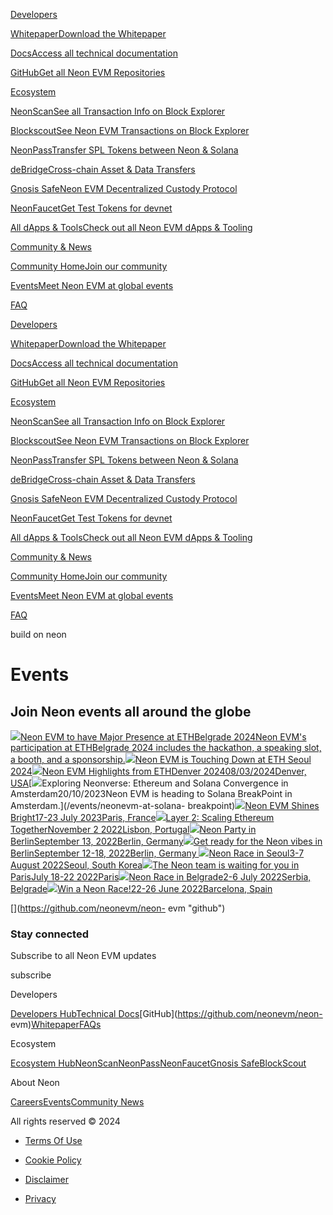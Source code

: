 [](/)

[Developers](/developers)

[WhitepaperDownload the Whitepaper](https://neonevm.org/whitepaper.pdf)

[DocsAccess all technical
documentation](https://docs.neonevm.org/docs/quick_start)

[GitHubGet all Neon EVM Repositories](https://github.com/neonevm/neon-evm)

[Ecosystem](/ecosystem)

[NeonScanSee all Transaction Info on Block Explorer](https://neonscan.org/)

[BlockscoutSee Neon EVM Transactions on Block
Explorer](https://neon.blockscout.com/)

[NeonPassTransfer SPL Tokens between Neon & Solana](https://neonpass.live/)

[deBridgeCross-chain Asset & Data
Transfers](https://app.debridge.finance/deswap)

[Gnosis SafeNeon EVM Decentralized Custody
Protocol](https://safe.neonevm.org/welcome)

[NeonFaucetGet Test Tokens for devnet](https://neonfaucet.org/)

[All dApps & ToolsCheck out all Neon EVM dApps &
Tooling](https://neonevm.org/ecosystem)

[Community & News](/blog)

[Community HomeJoin our community](/community)

[EventsMeet Neon EVM at global events](/events)

[FAQ](/faq)

[](/)

[Developers](/developers)

[WhitepaperDownload the Whitepaper](https://neonevm.org/whitepaper.pdf)

[DocsAccess all technical
documentation](https://docs.neonevm.org/docs/quick_start)

[GitHubGet all Neon EVM Repositories](https://github.com/neonevm/neon-evm)

[Ecosystem](/ecosystem)

[NeonScanSee all Transaction Info on Block Explorer](https://neonscan.org/)

[BlockscoutSee Neon EVM Transactions on Block
Explorer](https://neon.blockscout.com/)

[NeonPassTransfer SPL Tokens between Neon & Solana](https://neonpass.live/)

[deBridgeCross-chain Asset & Data
Transfers](https://app.debridge.finance/deswap)

[Gnosis SafeNeon EVM Decentralized Custody
Protocol](https://safe.neonevm.org/welcome)

[NeonFaucetGet Test Tokens for devnet](https://neonfaucet.org/)

[All dApps & ToolsCheck out all Neon EVM dApps &
Tooling](https://neonevm.org/ecosystem)

[Community & News](/blog)

[Community HomeJoin our community](/community)

[EventsMeet Neon EVM at global events](/events)

[FAQ](/faq)

build on neon

# Events

## Join Neon events all around the globe

[![](https://api.cms.neonevm.org/uploads/ETH_Belgrade_and_Neon_EVM_594488f2a5.png)Neon
EVM to have Major Presence at ETHBelgrade 2024Neon EVM's participation at
ETHBelgrade 2024 includes the hackathon, a speaking slot, a booth, and a
sponsorship.](/events/ethbelgrade2024_announcement)[![](https://api.cms.neonevm.org/uploads/eth_seoul_neonevm_0183a1929f.jpg)Neon
EVM is Touching Down at ETH Seoul
2024](/events/Neon_EVM_is_heading_to_ETH_Seoul_2024)[![](https://api.cms.neonevm.org/uploads/Sukanya_Speech_44a8442b74.png)Neon
EVM Highlights from ETHDenver 202408/03/2024Denver,
USA](/events/Neon_EVM_Highlights_from_ETHDenver_2024)[![](https://api.cms.neonevm.org/uploads/new_omage_a84aaa176f.jpg)Exploring
Neonverse: Ethereum and Solana Convergence in Amsterdam20/10/2023Neon EVM is
heading to Solana BreakPoint in Amsterdam.](/events/neonevm-at-solana-
breakpoint)[![](https://api.cms.neonevm.org/uploads/for_example_1_eee0423dd4.jpg)Neon
EVM Shines Bright17-23 July 2023Paris,
France](/events/neonevminparis)[![](https://api.cms.neonevm.org/uploads/Frame_113_275c038a32_e0d43367fb.png)Layer
2: Scaling Ethereum TogetherNovember 2 2022Lisbon,
Portugal](/events/layer2meetup)[![](https://api.cms.neonevm.org/uploads/Snimok_ekrana_2022_09_06_v_17_05_20_3d203626ea_97d2a3ed15.png)Neon
Party in BerlinSeptember 13, 2022Berlin,
Germany](/events/neonpartyberlin)[![](https://api.cms.neonevm.org/uploads/photo_5233271222312221951_y_c5524bf652_6bf44cf213.jpg)Get
ready for the Neon vibes in BerlinSeptember 12-18, 2022Berlin, Germany
](/events/neoninberlin)[![](https://api.cms.neonevm.org/uploads/photo_5413765363205782371_y_25778c1843_9bcef550aa.jpeg)Neon
Race in Seoul3-7 August 2022Seoul, South
Korea](/events/neonraceseoul)[![](https://api.cms.neonevm.org/uploads/Snimok_ekrana_2022_07_17_v_13_15_04_7e32476a02_5b307bca89.png)The
Neon team is waiting for you in ParisJuly 18-22
2022Paris](/events/neoninparis)[![](https://api.cms.neonevm.org/uploads/Neonrace_belgrade_jul2_2c42309c38_620f519778.png)Neon
Race in Belgrade2-6 July 2022Serbia,
Belgrade](/events/neonracebelgrade)[![](https://api.cms.neonevm.org/uploads/event_preview_1_c8105fb066_00c4d81c28.png)Win
a Neon Race!22-26 June 2022Barcelona, Spain](/events/neonracebarcelona)

[](/)

[](https://twitter.com/Neon_EVM "twitter")[](https://github.com/neonevm/neon-
evm "github")[](https://discord.gg/neonevm
"discord")[](https://medium.com/@neon_evm
"medium")[](https://t.me/NeonEvmCommunity
"telegram")[](https://www.linkedin.com/company/neonevm/ "linkedin")

### Stay connected

Subscribe to all Neon EVM updates

subscribe

Developers

[Developers Hub](/developers)[Technical
Docs](https://docs.neonevm.org/docs/quick_start)[GitHub](https://github.com/neonevm/neon-
evm)[Whitepaper](https://neonevm.org/whitepaper.pdf)[FAQs](/faq)

Ecosystem

[Ecosystem
Hub](/ecosystem)[NeonScan](https://neonscan.org)[NeonPass](https://neonpass.live/)[NeonFaucet](https://neonfaucet.org/)[Gnosis
Safe](https://safe.neonevm.org/welcome)[BlockScout](https://neon.blockscout.com/)

About Neon

[Careers](/careers)[Events](/events)[Community News](/blog)

All rights reserved © 2024

  * [Terms Of Use](/terms)
  * [Cookie Policy](/cookie-policy)

  * [Disclaimer](/disclaimer)
  * [Privacy](/privacy-policy)

